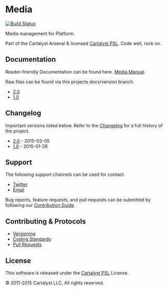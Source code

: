 # Media

[![Build Status](https://magnum.travis-ci.com/cartalyst/platform-media.svg?token=98Zt8zYdwyheTKqziswS&branch=master)](https://magnum.travis-ci.com/cartalyst/platform-media)

Media management for Platform.

Part of the Cartalyst Arsenal & licensed [Cartalyst PSL](LICENSE). Code well, rock on.

## Documentation

Reader-friendly Documentation can be found here. [Media Manual](https://cartalyst.com/manual/platform-media).

Raw files can be found via this projects docs/version branch.

- [2.0](https://github.com/cartalyst/platform-media/tree/docs/2.0)
- [1.0](https://github.com/cartalyst/platform-media/tree/docs/1.0)

## Changelog

Important versions listed below. Refer to the [Changelog](CHANGELOG.md) for a full history of the project.

- [2.0](CHANGELOG.md) - 2015-03-05
- [1.0](CHANGELOG.md) - 2015-01-26

## Support

The following support channels can be used for contact.

- [Twitter](https://cartalyst.com/@twitter)
- [Email](mailto:help@cartalyst.com)

Bug reports, feature requests, and pull requests can be submitted by following our [Contribution Guide](CONTRIBUTING.md).

## Contributing & Protocols

- [Versioning](CONTRIBUTING.md#versioning)
- [Coding Standards](CONTRIBUTING.md#coding-standards)
- [Pull Requests](CONTRIBUTING.md#pull-requests)

## License

This software is released under the [Cartalyst PSL](LICENSE) License.

© 2011-2015 Cartalyst LLC, All rights reserved.
